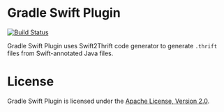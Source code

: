 # Gradle Swift Plugin

[![Build Status](https://travis-ci.org/OpenG/swift-gradle-plugin.svg?branch=master)](https://travis-ci.org/OpenG/swift-gradle-plugin)

Gradle Swift Plugin uses Swift2Thrift code generator to generate `.thrift` files from Swift-annotated Java files.

# License

Gradle Swift Plugin is licensed under the [Apache License, Version 2.0](http://www.apache.org/licenses/LICENSE-2.0.html).

